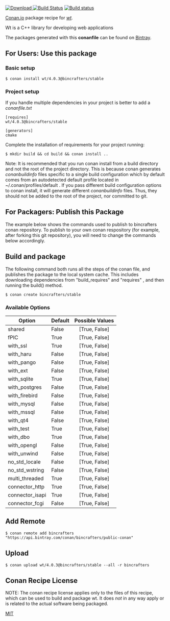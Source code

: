 [![Download](https://api.bintray.com/packages/bincrafters/public-conan/wt%3Abincrafters/images/download.svg) ](https://bintray.com/bincrafters/public-conan/wt%3Abincrafters/_latestVersion)
[![Build Status](https://travis-ci.org/bincrafters/conan-wt.svg?branch=stable%2F4.0.3)](https://travis-ci.org/bincrafters/conan-wt)
[![Build status](https://ci.appveyor.com/api/projects/status/github/bincrafters/conan-wt?branch=stable%2F4.0.3&svg=true)](https://ci.appveyor.com/project/bincrafters/conan-wt)

[Conan.io](https://conan.io) package recipe for [*wt*](https://github.com/emweb/wt).

Wt is a C++ library for developing web applications

The packages generated with this **conanfile** can be found on [Bintray](https://bintray.com/bincrafters/public-conan/wt%3Abincrafters).

## For Users: Use this package

### Basic setup

    $ conan install wt/4.0.3@bincrafters/stable

### Project setup

If you handle multiple dependencies in your project is better to add a *conanfile.txt*

    [requires]
    wt/4.0.3@bincrafters/stable

    [generators]
    cmake

Complete the installation of requirements for your project running:

    $ mkdir build && cd build && conan install ..

Note: It is recommended that you run conan install from a build directory and not the root of the project directory.  This is because conan generates *conanbuildinfo* files specific to a single build configuration which by default comes from an autodetected default profile located in ~/.conan/profiles/default .  If you pass different build configuration options to conan install, it will generate different *conanbuildinfo* files.  Thus, they should not be added to the root of the project, nor committed to git.

## For Packagers: Publish this Package

The example below shows the commands used to publish to bincrafters conan repository. To publish to your own conan respository (for example, after forking this git repository), you will need to change the commands below accordingly.

## Build and package

The following command both runs all the steps of the conan file, and publishes the package to the local system cache.  This includes downloading dependencies from "build_requires" and "requires" , and then running the build() method.

    $ conan create bincrafters/stable


### Available Options
| Option        | Default | Possible Values  |
| ------------- |:----------------- |:------------:|
| shared      | False |  [True, False] |
| fPIC      | True |  [True, False] |
| with_ssl      | True |  [True, False] |
| with_haru      | False |  [True, False] |
| with_pango      | False |  [True, False] |
| with_ext      | False |  [True, False] |
| with_sqlite      | True |  [True, False] |
| with_postgres      | False |  [True, False] |
| with_firebird      | False |  [True, False] |
| with_mysql      | False |  [True, False] |
| with_mssql      | False |  [True, False] |
| with_qt4      | False |  [True, False] |
| with_test      | True |  [True, False] |
| with_dbo      | True |  [True, False] |
| with_opengl      | False |  [True, False] |
| with_unwind      | False |  [True, False] |
| no_std_locale      | False |  [True, False] |
| no_std_wstring      | False |  [True, False] |
| multi_threaded      | True |  [True, False] |
| connector_http      | True |  [True, False] |
| connector_isapi      | True |  [True, False] |
| connector_fcgi      | False |  [True, False] |

## Add Remote

    $ conan remote add bincrafters "https://api.bintray.com/conan/bincrafters/public-conan"

## Upload

    $ conan upload wt/4.0.3@bincrafters/stable --all -r bincrafters


## Conan Recipe License

NOTE: The conan recipe license applies only to the files of this recipe, which can be used to build and package wt.
It does *not* in any way apply or is related to the actual software being packaged.

[MIT](https://github.com/bincrafters/conan-wt.git/blob/stable/4.0.3/LICENSE)
